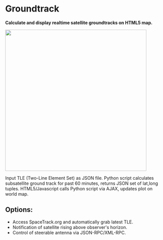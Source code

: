Groundtrack
===========

**Calculate and display realtime satellite groundtracks on HTML5 map.**

<img src="http://www.tigris.org.uk/images/groundtrack.jpg" width=450>

Input TLE (Two-Line Element Set) as JSON file. Python script calculates subsatellite ground track for past 60 minutes, returns JSON set of lat,long tuples. HTML5/Javascript calls Python script via AJAX, updates plot on world map.

Options:
--------
* Access SpaceTrack.org and automatically grab latest TLE.
* Notification of satellite rising above observer's horizon.
* Control of steerable antenna via JSON-RPC/XML-RPC.